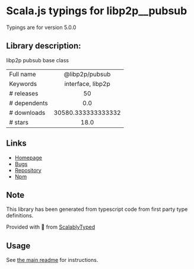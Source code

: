
# Scala.js typings for libp2p__pubsub

Typings are for version 5.0.0

## Library description:
libp2p pubsub base class

|                    |                 |
| ------------------ | :-------------: |
| Full name          | @libp2p/pubsub |
| Keywords           | interface, libp2p |
| # releases         | 50 |
| # dependents       | 0.0 |
| # downloads        | 30580.333333333332 |
| # stars            | 18.0 |

## Links
- [Homepage](https://github.com/libp2p/js-libp2p-pubsub#readme)
- [Bugs](https://github.com/libp2p/js-libp2p-pubsub/issues)
- [Repository](https://github.com/libp2p/js-libp2p-pubsub)
- [Npm](https://www.npmjs.com/package/%40libp2p%2Fpubsub)
    


## Note
This library has been generated from typescript code from first party type definitions.

Provided with :purple_heart: from [ScalablyTyped](https://github.com/oyvindberg/ScalablyTyped)

## Usage
See [the main readme](../../readme.md) for instructions.



